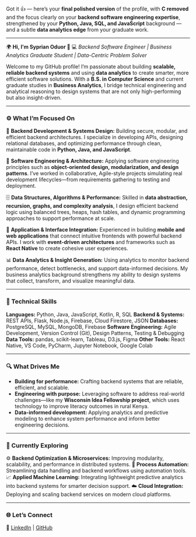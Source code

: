 Got it 👍 — here’s your **final polished version** of the profile, with **C removed** and the focus clearly on your **backend software engineering expertise**, strengthened by your **Python, Java, SQL, and JavaScript** background — and a subtle **data analytics edge** from your graduate work.

---

🌍 **Hi, I'm Syprian Oduor 👋**
💻 *Backend Software Engineer | Business Analytics Graduate Student | Data-Centric Problem Solver*

Welcome to my GitHub profile! I’m passionate about building **scalable, reliable backend systems** and using **data analytics** to create smarter, more efficient software solutions. With a **B.S. in Computer Science** and current graduate studies in **Business Analytics**, I bridge technical engineering and analytical reasoning to design systems that are not only high-performing but also insight-driven.

---

### ⚙️ What I’m Focused On

🧱 **Backend Development & Systems Design:** Building secure, modular, and efficient backend architectures. I specialize in developing APIs, designing relational databases, and optimizing performance through clean, maintainable code in **Python, Java, and JavaScript**.

🧠 **Software Engineering & Architecture:** Applying software engineering principles such as **object-oriented design, modularization, and design patterns**. I’ve worked in collaborative, Agile-style projects simulating real development lifecycles—from requirements gathering to testing and deployment.

🗄️ **Data Structures, Algorithms & Performance:** Skilled in **data abstraction, recursion, graphs, and complexity analysis**, I design efficient backend logic using balanced trees, heaps, hash tables, and dynamic programming approaches to support performance at scale.

📱 **Application & Interface Integration:** Experienced in building **mobile and web applications** that connect intuitive frontends with powerful backend APIs. I work with **event-driven architectures** and frameworks such as **React Native** to create cohesive user experiences.

📊 **Data Analytics & Insight Generation:** Using analytics to monitor backend performance, detect bottlenecks, and support data-informed decisions. My business analytics background strengthens my ability to design systems that collect, transform, and visualize meaningful data.

---

### 🚀 Technical Skills

**Languages:** Python, Java, JavaScript, Kotlin, R, SQL
**Backend & Systems:** REST APIs, Flask, Node.js, Firebase, Cloud Firestore, JSON
**Databases:** PostgreSQL, MySQL, MongoDB, Firebase
**Software Engineering:** Agile Development, Version Control (Git), Design Patterns, Testing & Debugging
**Data Tools:** pandas, scikit-learn, Tableau, D3.js, Figma
**Other Tools:** React Native, VS Code, PyCharm, Jupyter Notebook, Google Colab

---

### 🔍 What Drives Me

* **Building for performance:** Crafting backend systems that are reliable, efficient, and scalable.
* **Engineering with purpose:** Leveraging software to address real-world challenges—like my **Wisconsin Idea Fellowship project**, which uses technology to improve literacy outcomes in rural Kenya.
* **Data-informed development:** Applying analytics and predictive modeling to enhance system performance and inform better engineering decisions.

---

### 🌱 Currently Exploring

⚙️ **Backend Optimization & Microservices:** Improving modularity, scalability, and performance in distributed systems.
🤖 **Process Automation:** Streamlining data handling and backend workflows using automation tools.
📈 **Applied Machine Learning:** Integrating lightweight predictive analytics into backend systems for smarter decision support.
☁️ **Cloud Integration:** Deploying and scaling backend services on modern cloud platforms.

---

### 🌐 Let’s Connect

🔗 [LinkedIn](https://linkedin.com/in/syprian-o) | [GitHub](https://github.com/syprian)
